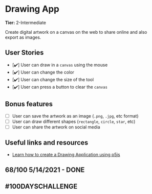 # Drawing App

**Tier:** 2-Intermediate

Create digital artwork on a canvas on the web to share online and also export as images.

## User Stories

-   [✔️] User can draw in a `canvas` using the mouse
-   [✔️] User can change the color
-   [✔️] User can change the size of the tool
-   [✔️] User can press a button to clear the `canvas`

## Bonus features

-   [ ] User can save the artwork as an image (`.png`, `.jpg`, etc format)
-   [ ] User can draw different shapes (`rectangle`, `circle`, `star`, etc)
-   [ ] User can share the artwork on social media

## Useful links and resources

-   [Learn how to create a Drawing Application using p5js](https://www.florin-pop.com/blog/2019/04/drawing-app-built-with-p5js/)

## 68/100 5/14/2021 - DONE

## #100DAYSCHALLENGE

